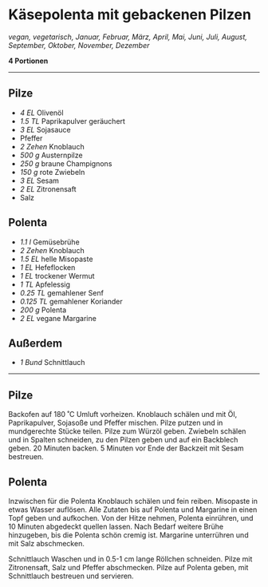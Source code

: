 # Käsepolenta mit gebackenen Pilzen

*vegan, vegetarisch, Januar, Februar, März, April, Mai, Juni, Juli, August, September, Oktober, November, Dezember*

**4 Portionen**

---

## Pilze

- *4 EL* Olivenöl
- *1.5 TL* Paprikapulver geräuchert
- *3 EL* Sojasauce
- Pfeffer
- *2 Zehen* Knoblauch
- *500 g* Austernpilze
- *250 g* braune Champignons
- *150 g* rote Zwiebeln
- *3 EL* Sesam
- *2 EL* Zitronensaft
- Salz

## Polenta

- *1.1 l* Gemüsebrühe
- *2 Zehen* Knoblauch
- *1.5 EL* helle Misopaste
- *1 EL* Hefeflocken
- *1 EL* trockener Wermut
- *1 TL* Apfelessig
- *0.25 TL* gemahlener Senf
- *0.125 TL* gemahlener Koriander
- *200 g* Polenta
- *2 EL* vegane Margarine

## Außerdem

- *1 Bund* Schnittlauch

---

## Pilze

Backofen auf 180 ˚C Umluft vorheizen. Knoblauch schälen und mit Öl, Paprikapulver, Sojasoße und Pfeffer mischen. Pilze putzen und in mundgerechte Stücke teilen. Pilze zum Würzöl geben. Zwiebeln schälen und in Spalten schneiden, zu den Pilzen geben und auf ein Backblech geben. 20 Minuten backen. 5 Minuten vor Ende der Backzeit mit Sesam bestreuen.

## Polenta

Inzwischen für die Polenta Knoblauch schälen und fein reiben. Misopaste in etwas Wasser auflösen. Alle Zutaten bis auf Polenta und Margarine in einen Topf geben und aufkochen. Von der Hitze nehmen, Polenta einrühren, und 10 Minuten abgedeckt quellen lassen. Nach Bedarf weitere Brühe hinzugeben, bis die Polenta schön cremig ist. Margarine unterrühren und mit Salz abschmecken.

Schnittlauch Waschen und in 0.5-1 cm lange Röllchen schneiden. Pilze mit Zitronensaft, Salz und Pfeffer abschmecken. Pilze auf Polenta geben, mit Schnittlauch bestreuen und servieren.